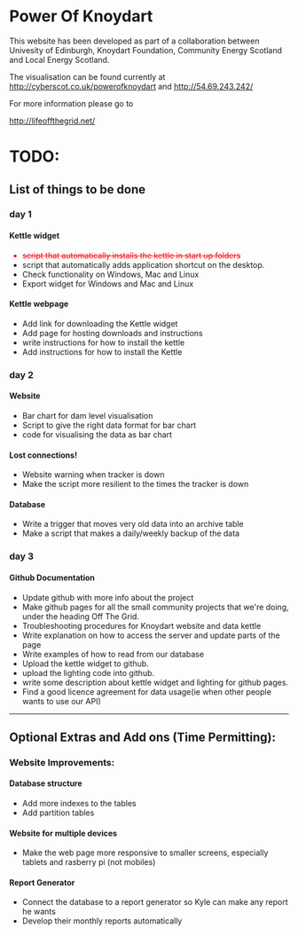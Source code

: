 Power Of Knoydart
===============
This website has been developed as part of a collaboration between Univesity of Edinburgh, Knoydart Foundation, Community Energy Scotland and Local Energy Scotland.

The visualisation can be found currently at
http://cyberscot.co.uk/powerofknoydart
and
http://54.69.243.242/


For more information please go to 

http://lifeoffthegrid.net/

TODO:
===============
<h2>List of things to be done</h2>

<h3>day 1</h3>

<h4>Kettle widget</h4>
<ul>
<li style='color:red;text-decoration:line-through'>script that automatically installs the kettle in start up folders</li>
<li>script that automatically adds application shortcut on the desktop.</li>
<li>Check functionality on Windows, Mac and Linux</li>
<li>Export widget for Windows and Mac and Linux</li>
</ul>
<h4>Kettle webpage</h4>
<ul>
<li>Add link for downloading the Kettle widget</li>
<li>Add page for hosting downloads and instructions</li>
<li>write instructions for how to install the kettle</li>
<li>Add instructions for how to install the Kettle</li>
</ul>
<h3>day 2</h3>

<h4>Website</h4>
<ul>
<li>Bar chart for dam level visualisation</li>
<li>Script to give the right data format for bar chart</li>
<li>code for visualising the data as bar chart</li>
</ul>
</h4>
<h4>Lost connections!</h4>
<ul>
<li>Website warning when tracker is down</li>
<li>Make the script more resilient to the times the tracker is down</li>
</ul>
<h4>Database</h4>
<ul>
<li>Write a trigger that moves very old data into an archive table</li>
<li>Make a script that makes a daily/weekly backup of the data</li>
</ul>

<h3>day 3</h4>

<h4>Github Documentation</h4>
<ul>
<li>Update github with more info about the project</li>
<li>Make github pages for all the small community projects that we're doing, under the heading Off The Grid.</li>
<li>Troubleshooting procedures for Knoydart website and data kettle</li>
<li>Write explanation on how to access the server and update parts of the page</li>
<li>Write examples of how to read from our database</li>
<li>Upload the kettle widget to github.</li>
<li>upload the lighting code into github.</li>
<li>write some description about kettle widget and lighting for github pages.</li>
<li>Find a good licence agreement for data usage(ie when other people wants to use our API)</li>
</ul>

* * *

<h2>Optional Extras and Add ons (Time Permitting):</h2>
<h3>Website Improvements:</h3>
<h4>Database structure</h4>
<ul>
<li>Add more indexes to the tables</li>
<li>Add partition tables</li>
</ul>
<h4>Website for multiple devices</h4>
<ul>
<li>Make the web page more responsive to smaller screens, especially tablets and rasberry pi (not mobiles)</li>
</ul>
<h4>Report Generator</h4>
<ul>
<li>Connect the database to a report generator so Kyle can make any report he wants</li>
<li>Develop their monthly reports automatically</li></ul>

